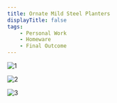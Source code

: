 ```yaml
---
title: Ornate Mild Steel Planters
displayTitle: false
tags: 
    - Personal Work
    - Homeware
    - Final Outcome
---
```


![1](https://d2w9rnfcy7mm78.cloudfront.net/13972411/original_6819fb865cbacd5141fdbf4f4204728d.jpg?1636889872?bc=0)

![2](https://d2w9rnfcy7mm78.cloudfront.net/13928203/original_ff61c1d4435c857bad7efe8ddcc27eb3.jpg?1636579636?bc=0)

![3](https://d2w9rnfcy7mm78.cloudfront.net/13928202/original_7e161a83b27fc8dee0c731e1117f0492.jpg?1636579637?bc=0)
